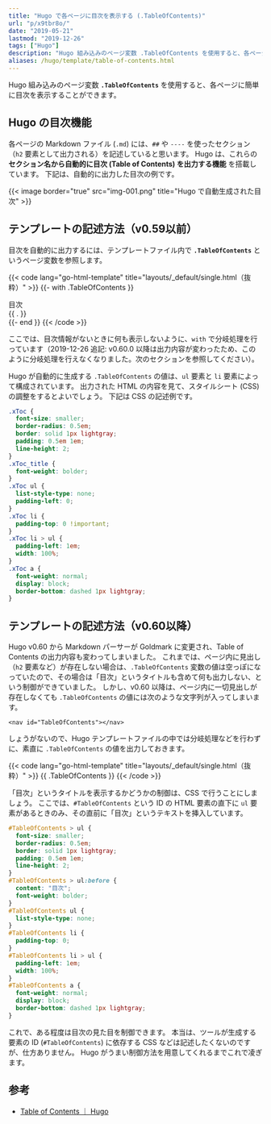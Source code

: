 ```yaml
---
title: "Hugo で各ページに目次を表示する (.TableOfContents)"
url: "p/x9tbr8o/"
date: "2019-05-21"
lastmod: "2019-12-26"
tags: ["Hugo"]
description: "Hugo 組み込みのページ変数 .TableOfContents を使用すると、各ページに簡単に目次を表示することができます。"
aliases: /hugo/template/table-of-contents.html
---
```


Hugo 組み込みのページ変数 __`.TableOfContents`__ を使用すると、各ページに簡単に目次を表示することができます。

Hugo の目次機能
----

各ページの Markdown ファイル (`.md`) には、`##` や `----` を使ったセクション（`h2` 要素として出力される）を記述していると思います。
Hugo は、これらの __セクション名から自動的に目次 (Table of Contents) を出力する機能__ を搭載しています。
下記は、自動的に出力した目次の例です。

{{< image border="true" src="img-001.png" title="Hugo で自動生成された目次" >}}


テンプレートの記述方法（v0.59以前）
----

目次を自動的に出力するには、テンプレートファイル内で **`.TableOfContents`** というページ変数を参照します。

{{< code lang="go-html-template" title="layouts/_default/single.html（抜粋）" >}}
{{- with .TableOfContents }}
  <aside class="xToc">
    <div class="xToc_title">目次</div>
    {{ . }}
  </aside>
{{- end }}
{{< /code >}}

ここでは、目次情報がないときに何も表示しないように、`with` で分岐処理を行っています（2019-12-26 追記: v0.60.0 以降は出力内容が変わったため、このように分岐処理を行えなくなりました。次のセクションを参照してください）。

Hugo が自動的に生成する `.TableOfContents` の値は、`ul` 要素と `li` 要素によって構成されています。
出力された HTML の内容を見て、スタイルシート (CSS) の調整をするとよいでしょう。
下記は CSS の記述例です。

```css
.xToc {
  font-size: smaller;
  border-radius: 0.5em;
  border: solid 1px lightgray;
  padding: 0.5em 1em;
  line-height: 2;
}
.xToc_title {
  font-weight: bolder;
}
.xToc ul {
  list-style-type: none;
  padding-left: 0;
}
.xToc li {
  padding-top: 0 !important;
}
.xToc li > ul {
  padding-left: 1em;
  width: 100%;
}
.xToc a {
  font-weight: normal;
  display: block;
  border-bottom: dashed 1px lightgray;
}
```


テンプレートの記述方法（v0.60以降）
----

Hugo v0.60 から Markdown パーサーが Goldmark に変更され、Table of Contents の出力内容も変わってしまいました。
これまでは、ページ内に見出し（`h2` 要素など）が存在しない場合は、`.TableOfContents` 変数の値は空っぽになっていたので、その場合は「目次」というタイトルも含めて何も出力しない、という制御ができていました。
しかし、v0.60 以降は、ページ内に一切見出しが存在しなくても `.TableOfContents` の値には次のような文字列が入ってしまいます。

```
<nav id="TableOfContents"></nav>
```

しょうがないので、Hugo テンプレートファイルの中では分岐処理などを行わずに、素直に `.TableOfContents` の値を出力しておきます。

{{< code lang="go-html-template" title="layouts/_default/single.html（抜粋）" >}}
{{ .TableOfContents }}
{{< /code >}}

「目次」というタイトルを表示するかどうかの制御は、CSS で行うことにしましょう。
ここでは、`#TableOfContents` という ID の HTML 要素の直下に `ul` 要素があるときのみ、その直前に「目次」というテキストを挿入しています。

```css
#TableOfContents > ul {
  font-size: smaller;
  border-radius: 0.5em;
  border: solid 1px lightgray;
  padding: 0.5em 1em;
  line-height: 2;
}
#TableOfContents > ul:before {
  content: "目次";
  font-weight: bolder;
}
#TableOfContents ul {
  list-style-type: none;
}
#TableOfContents li {
  padding-top: 0;
}
#TableOfContents li > ul {
  padding-left: 1em;
  width: 100%;
}
#TableOfContents a {
  font-weight: normal;
  display: block;
  border-bottom: dashed 1px lightgray;
}
```

これで、ある程度は目次の見た目を制御できます。
本当は、ツールが生成する要素の ID (`#TableOfContents`) に依存する CSS などは記述したくないのですが、仕方ありません。
Hugo がうまい制御方法を用意してくれるまでこれで凌ぎます。


参考
----

- [Table of Contents ｜ Hugo](https://gohugo.io/content-management/toc/)

